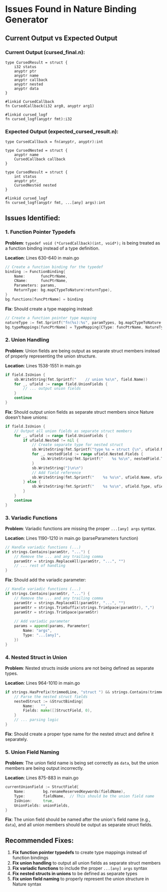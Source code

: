 # Issues Found in Nature Binding Generator

## Current Output vs Expected Output

### Current Output (cursed_final.n):
```nature
type CursedResult = struct {
    i32 status
    anyptr ptr
    anyptr name
    anyptr callback
    anyptr nested
    anyptr data
}

#linkid CursedCallback
fn CursedCallback(i32 arg0, anyptr arg1)

#linkid cursed_logf
fn cursed_logf(anyptr fmt):i32
```

### Expected Output (expected_cursed_result.n):
```nature
type CursedCallback = fn(anyptr, anyptr):int

type CursedNested = struct {
    anyptr name
    CursedCallback callback
}

type CursedResult = struct {
    int status
    anyptr ptr_
    CursedNested nested
}

#linkid cursed_logf
fn cursed_logf(anyptr fmt, ...[any] args):int
```

## Issues Identified:

### 1. Function Pointer Typedefs
**Problem**: `typedef void (*CursedCallback)(int, void*);` is being treated as a function binding instead of a type definition.

**Location**: Lines 630-640 in main.go
```go
// Create a function binding for the typedef
binding := FunctionBinding{
    Name:       funcPtrName,
    CName:      funcPtrName,
    Parameters: params,
    ReturnType: bg.mapCTypeToNature(returnType),
}
bg.functions[funcPtrName] = binding
```

**Fix**: Should create a type mapping instead:
```go
// Create a function pointer type mapping
natureType := fmt.Sprintf("fn(%s):%s", paramTypes, bg.mapCTypeToNature(returnType))
bg.typeMappings[funcPtrName] = TypeMapping{CType: funcPtrName, NatureType: natureType, IsPointer: false}
```

### 2. Union Handling
**Problem**: Union fields are being output as separate struct members instead of properly representing the union structure.

**Location**: Lines 1538-1551 in main.go
```go
if field.IsUnion {
    sb.WriteString(fmt.Sprintf("    // union %s\n", field.Name))
    for _, ufield := range field.UnionFields {
        // ... output union fields
    }
    continue
}
```

**Fix**: Should output union fields as separate struct members since Nature doesn't have unions:
```go
if field.IsUnion {
    // Output all union fields as separate struct members
    for _, ufield := range field.UnionFields {
        if ufield.Nested != nil {
            // Create separate type for nested struct
            sb.WriteString(fmt.Sprintf("type %s = struct {\n", ufield.Name))
            for _, nestedField := range ufield.Nested.Fields {
                sb.WriteString(fmt.Sprintf("    %s %s\n", nestedField.Type, nestedField.Name))
            }
            sb.WriteString("}\n\n")
            // Add field reference
            sb.WriteString(fmt.Sprintf("    %s %s\n", ufield.Name, ufield.Name))
        } else {
            sb.WriteString(fmt.Sprintf("    %s %s\n", ufield.Type, ufield.Name))
        }
    }
    continue
}
```

### 3. Variadic Functions
**Problem**: Variadic functions are missing the proper `...[any] args` syntax.

**Location**: Lines 1190-1210 in main.go (parseParameters function)
```go
// Handle variadic functions (...)
if strings.Contains(paramStr, "...") {
    // Remove the ... and any trailing comma
    paramStr = strings.ReplaceAll(paramStr, "...", "")
    // ... rest of handling
}
```

**Fix**: Should add the variadic parameter:
```go
// Handle variadic functions (...)
if strings.Contains(paramStr, "...") {
    // Remove the ... and any trailing comma
    paramStr = strings.ReplaceAll(paramStr, "...", "")
    paramStr = strings.TrimSuffix(strings.TrimSpace(paramStr), ",")
    paramStr = strings.TrimSpace(paramStr)
    
    // Add variadic parameter
    params = append(params, Parameter{
        Name: "args",
        Type: "...[any]",
    })
}
```

### 4. Nested Struct in Union
**Problem**: Nested structs inside unions are not being defined as separate types.

**Location**: Lines 964-1010 in main.go
```go
if strings.HasPrefix(trimmedLine, "struct ") && strings.Contains(trimmedLine, "{") {
    // Parse the nested struct fields
    nestedStruct := &StructBinding{
        Name:   "",
        Fields: make([]StructField, 0),
    }
    // ... parsing logic
}
```

**Fix**: Should create a proper type name for the nested struct and define it separately.

### 5. Union Field Naming
**Problem**: The union field name is being set correctly as `data`, but the union members are being output incorrectly.

**Location**: Lines 875-883 in main.go
```go
currentUnionField := StructField{
    Name:        bg.renameReservedKeywords(fieldName),
    Type:        fieldName,  // This should be the union field name
    IsUnion:     true,
    UnionFields: unionFields,
}
```

**Fix**: The union field should be named after the union's field name (e.g., `data`), and all union members should be output as separate struct fields.

## Recommended Fixes:

1. **Fix function pointer typedefs** to create type mappings instead of function bindings
2. **Fix union handling** to output all union fields as separate struct members
3. **Fix variadic functions** to include the proper `...[any] args` syntax
4. **Fix nested structs in unions** to be defined as separate types
5. **Fix union field naming** to properly represent the union structure in Nature syntax 